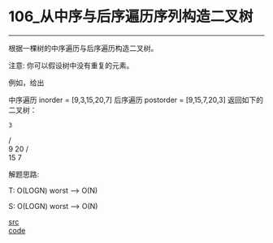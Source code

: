 # 106_从中序与后序遍历序列构造二叉树

---

根据一棵树的中序遍历与后序遍历构造二叉树。

注意:
你可以假设树中没有重复的元素。

例如，给出

中序遍历 inorder = [9,3,15,20,7]
后序遍历 postorder = [9,15,7,20,3]
返回如下的二叉树：

    3
   / \
  9  20
    /  \
   15   7


解题思路:

T: O(LOGN) worst --> O(N)

S: O(LOGN) worst --> O(N)

[src](https://leetcode-cn.com/problems/construct-binary-tree-from-inorder-and-postorder-traversal/) <br>
[code](code/106.c) <br>
